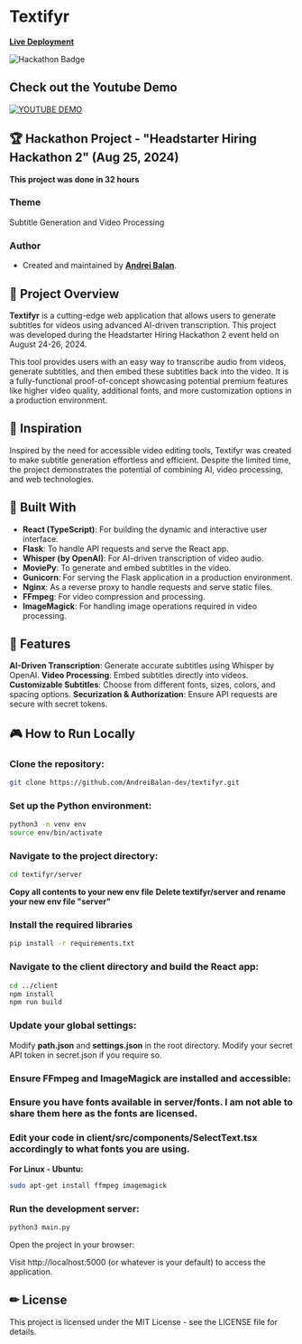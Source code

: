 # Textifyr
**[Live Deployment](https://textifyr.com/)**

![Hackathon Badge](https://img.shields.io/badge/Hackathon-Headstarter_Hiring_Hackathon_2-blue)

## Check out the Youtube Demo

[![YOUTUBE DEMO](http://img.youtube.com/vi/6L4Zfn__kiU/0.jpg)](http://www.youtube.com/watch?v=6L4Zfn__kiU "Textifyr App Demo")

## 🏆 Hackathon Project - "Headstarter Hiring Hackathon 2" (Aug 25, 2024)

**This project was done in 32 hours**

### Theme
Subtitle Generation and Video Processing

### Author
- Created and maintained by **[Andrei Balan](https://www.linkedin.com/in/andrei-balan-dev/)**.

## 🚀 Project Overview

**Textifyr** is a cutting-edge web application that allows users to generate subtitles for videos using advanced AI-driven transcription. This project was developed during the Headstarter Hiring Hackathon 2 event held on August 24-26, 2024.

This tool provides users with an easy way to transcribe audio from videos, generate subtitles, and then embed these subtitles back into the video. It is a fully-functional proof-of-concept showcasing potential premium features like higher video quality, additional fonts, and more customization options in a production environment.

## 🌟 Inspiration

Inspired by the need for accessible video editing tools, Textifyr was created to make subtitle generation effortless and efficient. Despite the limited time, the project demonstrates the potential of combining AI, video processing, and web technologies.

## 🔧 Built With

- **React (TypeScript)**: For building the dynamic and interactive user interface.
- **Flask**: To handle API requests and serve the React app.
- **Whisper (by OpenAI)**: For AI-driven transcription of video audio.
- **MoviePy**: To generate and embed subtitles in the video.
- **Gunicorn**: For serving the Flask application in a production environment.
- **Nginx**: As a reverse proxy to handle requests and serve static files.
- **FFmpeg**: For video compression and processing.
- **ImageMagick**: For handling image operations required in video processing.

## 🧩 Features

**AI-Driven Transcription**: Generate accurate subtitles using Whisper by OpenAI.
**Video Processing**: Embed subtitles directly into videos.
**Customizable Subtitles**: Choose from different fonts, sizes, colors, and spacing options.
**Securization & Authorization**: Ensure API requests are secure with secret tokens.

## 🎮 How to Run Locally

### Clone the repository:

```bash
git clone https://github.com/AndreiBalan-dev/textifyr.git
```

### Set up the Python environment:

```bash
python3 -m venv env
source env/bin/activate
```

### Navigate to the project directory:

```bash
cd textifyr/server
```

**Copy all contents to your new env file**
**Delete textifyr/server and rename your new env file "server"**

### Install the required libraries

```bash
pip install -r requirements.txt
```

### Navigate to the client directory and build the React app:

```bash
cd ../client
npm install
npm run build
```


### Update your global settings:

Modify **path.json** and **settings.json** in the root directory.
Modify your secret API token in secret.json if you require so.

### Ensure FFmpeg and ImageMagick are installed and accessible:
### Ensure you have fonts available in server/fonts. I am not able to share them here as the fonts are licensed.
### Edit your code in client/src/components/SelectText.tsx accordingly to what fonts you are using.

**For Linux - Ubuntu:**

```bash
sudo apt-get install ffmpeg imagemagick
```

### Run the development server:

```bash
python3 main.py
```

Open the project in your browser:

Visit http://localhost:5000 (or whatever is your default) to access the application.

## ✏ License
This project is licensed under the MIT License - see the LICENSE file for details.
